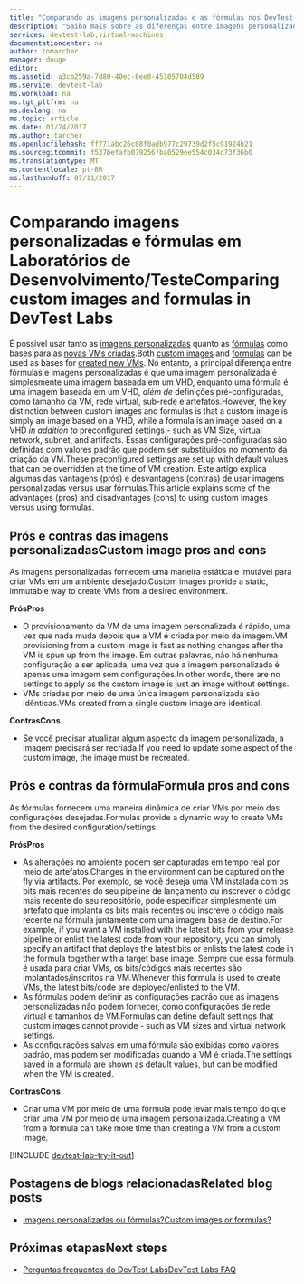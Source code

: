 ```yaml
---
title: "Comparando as imagens personalizadas e as fórmulas nos DevTest Labs | Microsoft Docs"
description: "Saiba mais sobre as diferenças entre imagens personalizadas e fórmulas como bases de VM para que você possa decidir qual é mais adequada para seu ambiente."
services: devtest-lab,virtual-machines
documentationcenter: na
author: tomarcher
manager: douge
editor: 
ms.assetid: a3cb259a-7d80-40ec-8ee8-45105704d589
ms.service: devtest-lab
ms.workload: na
ms.tgt_pltfrm: na
ms.devlang: na
ms.topic: article
ms.date: 03/24/2017
ms.author: tarcher
ms.openlocfilehash: ff771abc26c08f0adb977c29739d2f5c91924b21
ms.sourcegitcommit: f537befafb079256fba0529ee554c034d73f36b0
ms.translationtype: MT
ms.contentlocale: pt-BR
ms.lasthandoff: 07/11/2017
---
```

# <a name="comparing-custom-images-and-formulas-in-devtest-labs"></a><span data-ttu-id="5dbe8-103">Comparando imagens personalizadas e fórmulas em Laboratórios de Desenvolvimento/Teste</span><span class="sxs-lookup"><span data-stu-id="5dbe8-103">Comparing custom images and formulas in DevTest Labs</span></span>
<span data-ttu-id="5dbe8-104">É possível usar tanto as [imagens personalizadas](devtest-lab-create-template.md) quanto as [fórmulas](devtest-lab-manage-formulas.md) como bases para as [novas VMs criadas](devtest-lab-add-vm-with-artifacts.md).</span><span class="sxs-lookup"><span data-stu-id="5dbe8-104">Both [custom images](devtest-lab-create-template.md) and [formulas](devtest-lab-manage-formulas.md) can be used as bases for [created new VMs](devtest-lab-add-vm-with-artifacts.md).</span></span> <span data-ttu-id="5dbe8-105">No entanto, a principal diferença entre fórmulas e imagens personalizadas é que uma imagem personalizada é simplesmente uma imagem baseada em um VHD, enquanto uma fórmula é uma imagem baseada em um VHD, *além de* definições pré-configuradas, como tamanho da VM, rede virtual, sub-rede e artefatos.</span><span class="sxs-lookup"><span data-stu-id="5dbe8-105">However, the key distinction between custom images and formulas is that a custom image is simply an image based on a VHD, while a formula is an image based on a VHD *in addition to* preconfigured settings - such as VM Size, virtual network, subnet, and artifacts.</span></span> <span data-ttu-id="5dbe8-106">Essas configurações pré-configuradas são definidas com valores padrão que podem ser substituídos no momento da criação da VM.</span><span class="sxs-lookup"><span data-stu-id="5dbe8-106">These preconfigured settings are set up with default values that can be overridden at the time of VM creation.</span></span> <span data-ttu-id="5dbe8-107">Este artigo explica algumas das vantagens (prós) e desvantagens (contras) de usar imagens personalizadas versus usar fórmulas.</span><span class="sxs-lookup"><span data-stu-id="5dbe8-107">This article explains some of the advantages (pros) and disadvantages (cons) to using custom images versus using formulas.</span></span>

## <a name="custom-image-pros-and-cons"></a><span data-ttu-id="5dbe8-108">Prós e contras das imagens personalizadas</span><span class="sxs-lookup"><span data-stu-id="5dbe8-108">Custom image pros and cons</span></span>
<span data-ttu-id="5dbe8-109">As imagens personalizadas fornecem uma maneira estática e imutável para criar VMs em um ambiente desejado.</span><span class="sxs-lookup"><span data-stu-id="5dbe8-109">Custom images provide a static, immutable way to create VMs from a desired environment.</span></span> 

<span data-ttu-id="5dbe8-110">**Prós**</span><span class="sxs-lookup"><span data-stu-id="5dbe8-110">**Pros**</span></span>

* <span data-ttu-id="5dbe8-111">O provisionamento da VM de uma imagem personalizada é rápido, uma vez que nada muda depois que a VM é criada por meio da imagem.</span><span class="sxs-lookup"><span data-stu-id="5dbe8-111">VM provisioning from a custom image is fast as nothing changes after the VM is spun up from the image.</span></span> <span data-ttu-id="5dbe8-112">Em outras palavras, não há nenhuma configuração a ser aplicada, uma vez que a imagem personalizada é apenas uma imagem sem configurações.</span><span class="sxs-lookup"><span data-stu-id="5dbe8-112">In other words, there are no settings to apply as the custom image is just an image without settings.</span></span> 
* <span data-ttu-id="5dbe8-113">VMs criadas por meio de uma única imagem personalizada são idênticas.</span><span class="sxs-lookup"><span data-stu-id="5dbe8-113">VMs created from a single custom image are identical.</span></span>

<span data-ttu-id="5dbe8-114">**Contras**</span><span class="sxs-lookup"><span data-stu-id="5dbe8-114">**Cons**</span></span>

* <span data-ttu-id="5dbe8-115">Se você precisar atualizar algum aspecto da imagem personalizada, a imagem precisará ser recriada.</span><span class="sxs-lookup"><span data-stu-id="5dbe8-115">If you need to update some aspect of the custom image, the image must be recreated.</span></span>  

## <a name="formula-pros-and-cons"></a><span data-ttu-id="5dbe8-116">Prós e contras da fórmula</span><span class="sxs-lookup"><span data-stu-id="5dbe8-116">Formula pros and cons</span></span>
<span data-ttu-id="5dbe8-117">As fórmulas fornecem uma maneira dinâmica de criar VMs por meio das configurações desejadas.</span><span class="sxs-lookup"><span data-stu-id="5dbe8-117">Formulas provide a dynamic way to create VMs from the desired configuration/settings.</span></span>

<span data-ttu-id="5dbe8-118">**Prós**</span><span class="sxs-lookup"><span data-stu-id="5dbe8-118">**Pros**</span></span>

* <span data-ttu-id="5dbe8-119">As alterações no ambiente podem ser capturadas em tempo real por meio de artefatos.</span><span class="sxs-lookup"><span data-stu-id="5dbe8-119">Changes in the environment can be captured on the fly via artifacts.</span></span> <span data-ttu-id="5dbe8-120">Por exemplo, se você deseja uma VM instalada com os bits mais recentes do seu pipeline de lançamento ou inscrever o código mais recente do seu repositório, pode especificar simplesmente um artefato que implanta os bits mais recentes ou inscreve o código mais recente na fórmula juntamente com uma imagem base de destino.</span><span class="sxs-lookup"><span data-stu-id="5dbe8-120">For example, if you want a VM installed with the latest bits from your release pipeline or enlist the latest code from your repository, you can simply specify an artifact that deploys the latest bits or enlists the latest code in the formula together with a target base image.</span></span> <span data-ttu-id="5dbe8-121">Sempre que essa fórmula é usada para criar VMs, os bits/códigos mais recentes são implantados/inscritos na VM.</span><span class="sxs-lookup"><span data-stu-id="5dbe8-121">Whenever this formula is used to create VMs, the latest bits/code are deployed/enlisted to the VM.</span></span> 
* <span data-ttu-id="5dbe8-122">As fórmulas podem definir as configurações padrão que as imagens personalizadas não podem fornecer, como configurações de rede virtual e tamanhos de VM.</span><span class="sxs-lookup"><span data-stu-id="5dbe8-122">Formulas can define default settings that custom images cannot provide - such as VM sizes and virtual network settings.</span></span> 
* <span data-ttu-id="5dbe8-123">As configurações salvas em uma fórmula são exibidas como valores padrão, mas podem ser modificadas quando a VM é criada.</span><span class="sxs-lookup"><span data-stu-id="5dbe8-123">The settings saved in a formula are shown as default values, but can be modified when the VM is created.</span></span> 

<span data-ttu-id="5dbe8-124">**Contras**</span><span class="sxs-lookup"><span data-stu-id="5dbe8-124">**Cons**</span></span>

* <span data-ttu-id="5dbe8-125">Criar uma VM por meio de uma fórmula pode levar mais tempo do que criar uma VM por meio de uma imagem personalizada.</span><span class="sxs-lookup"><span data-stu-id="5dbe8-125">Creating a VM from a formula can take more time than creating a VM from a custom image.</span></span>

[!INCLUDE [devtest-lab-try-it-out](../../includes/devtest-lab-try-it-out.md)]

## <a name="related-blog-posts"></a><span data-ttu-id="5dbe8-126">Postagens de blogs relacionadas</span><span class="sxs-lookup"><span data-stu-id="5dbe8-126">Related blog posts</span></span>
* [<span data-ttu-id="5dbe8-127">Imagens personalizadas ou fórmulas?</span><span class="sxs-lookup"><span data-stu-id="5dbe8-127">Custom images or formulas?</span></span>](https://blogs.msdn.microsoft.com/devtestlab/2016/04/06/custom-images-or-formulas/)

## <a name="next-steps"></a><span data-ttu-id="5dbe8-128">Próximas etapas</span><span class="sxs-lookup"><span data-stu-id="5dbe8-128">Next steps</span></span>
- [<span data-ttu-id="5dbe8-129">Perguntas frequentes do DevTest Labs</span><span class="sxs-lookup"><span data-stu-id="5dbe8-129">DevTest Labs FAQ</span></span>](devtest-lab-faq.md)